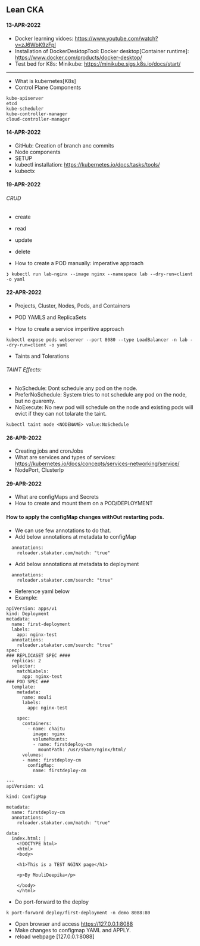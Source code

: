 ## Lean CKA

#### 13-APR-2022
- Docker learning vidoes: https://www.youtube.com/watch?v=zJ6WbK9zFpI
- Installation of DockerDesktopTool: Docker desktop[Container runtime]: https://www.docker.com/products/docker-desktop/
- Test bed for K8s: Minikube: https://minikube.sigs.k8s.io/docs/start/

---
- What is kubernetes[K8s]
- Control Plane Components
```
kube-apiserver
etcd
kube-scheduler
kube-controller-manager
cloud-controller-manager
```

#### 14-APR-2022
- GitHub: Creation of branch anc commits
- Node components
- SETUP
- kubectl installation: https://kubernetes.io/docs/tasks/tools/
- kubectx

#### 19-APR-2022
###### CRUD
- create
- read
- update
- delete

- How to create a POD manually: imperative approach
```
❯ kubectl run lab-nginx --image nginx --namespace lab --dry-run=client -o yaml
```

#### 22-APR-2022
- Projects, Cluster, Nodes, Pods, and Containers
- POD YAMLS and ReplicaSets

- How to create a service imperitive approach
```
kubectl expose pods webserver --port 8080 --type LoadBalancer -n lab --dry-run=client -o yaml
```
- Taints and Tolerations

###### TAINT Effects: 
- NoSchedule: Dont schedule any pod on the node.
- PreferNoSchedule: System tries to not schedule any pod on the node, but no guarenty.
- NoExecute: No new pod will schedule on the node and existing pods will evict if they can not tolarate the taint.

```
kubectl taint node <NODENAME> value:NoSchedule
```

#### 26-APR-2022
- Creating jobs and cronJobs
- What are services and types of services: https://kubernetes.io/docs/concepts/services-networking/service/
- NodePort, ClusterIp


#### 29-APR-2022
- What are configMaps and Secrets
- How to create and mount them on a POD/DEPLOYMENT


#### How to apply the configMap changes withOut restarting pods.
- We can use few annotations to do that.
- Add below annotations at metadata to configMap
```
  annotations:
    reloader.stakater.com/match: "true"
```
- Add below annotations at metadata to deployment
```
  annotations:
    reloader.stakater.com/search: "true"
```
- Reference yaml below
- Example:
```
apiVersion: apps/v1
kind: Deployment
metadata:
  name: first-deployment
  labels:
    app: nginx-test
  annotations:
    reloader.stakater.com/search: "true"
spec:
### REPLICASET SPEC ####
  replicas: 2
  selector:
    matchLabels:
      app: nginx-test
### POD SPEC ###
  template:
    metadata:
      name: mouli
      labels:
        app: nginx-test

    spec:
      containers:
        - name: chaitu
          image: nginx
          volumeMounts:
          - name: firstdeploy-cm
            mountPath: /usr/share/nginx/html/
      volumes:
      - name: firstdeploy-cm
        configMap:
          name: firstdeploy-cm

---
apiVersion: v1

kind: ConfigMap

metadata:
  name: firstdeploy-cm
  annotations:
    reloader.stakater.com/match: "true"

data:
  index.html: |
    <!DOCTYPE html>
    <html>
    <body>

    <h1>This is a TEST NGINX page</h1>

    <p>By MouliDeepika</p>

    </body>
    </html>

```
- Do port-forward to the deploy
```
k port-forward deploy/first-deployment -n demo 8088:80
```
- Open browser and access https://127.0.0.1:8088
- Make changes to configmap YAML and APPLY.
- reload webpage [127.0.0.1:8088]

